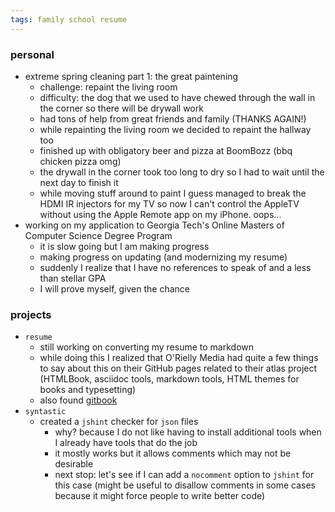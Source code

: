 ```yaml
---
tags: family school resume
---
```



### personal

- extreme spring cleaning part 1: the great paintening
    - challenge: repaint the living room
    - difficulty: the dog that we used to have chewed through the wall in the corner so there will be drywall work
    - had tons of help from great friends and family (THANKS AGAIN!)
    - while repainting the living room we decided to repaint the hallway too
    - finished up with obligatory beer and pizza at BoomBozz (bbq chicken pizza omg)
    - the drywall in the corner took too long to dry so I had to wait until the next day to finish it
    - while moving stuff around to paint I guess managed to break the HDMI IR injectors for my TV so now I can't control the AppleTV without using the Apple Remote app on my iPhone. oops...
- working on my application to Georgia Tech's Online Masters of Computer Science Degree Program
    - it is slow going but I am making progress
    - making progress on updating (and modernizing my resume)
    - suddenly I realize that I have no references to speak of and a less than stellar GPA
    - I will prove myself, given the chance


### projects

- `resume`
    - still working on converting my resume to markdown
    - while doing this I realized that O'Rielly Media had quite a few things to say about this on their GitHub pages related to their atlas project (HTMLBook, asciidoc tools, markdown tools, HTML themes for books and typesetting)
    - also found [gitbook](http://gitbook.com/)
- `syntastic`
    - created a `jshint` checker for `json` files
        - why? because I do not like having to install additional tools when I already have tools that do the job
        - it mostly works but it allows comments which may not be desirable
        - next stop: let's see if I can add a `nocomment` option to `jshint` for this case (might be useful to disallow comments in some cases because it might force people to write better code)
